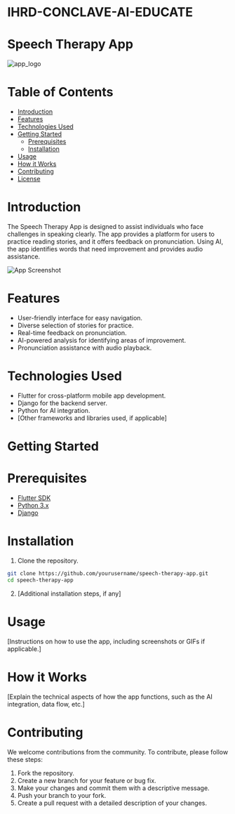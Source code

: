 # IHRD-CONCLAVE-AI-EDUCATE
# Speech Therapy App

![app_logo](https://github.com/Noel6161131110/IHRD-CONCLAVE-AI-EDUCATE/assets/96733325/3492ba5c-1d04-44d6-b81e-2680398d7013)


# Table of Contents

- [Introduction](#introduction)
- [Features](#features)
- [Technologies Used](#technologies-used)
- [Getting Started](#getting-started)
  - [Prerequisites](#prerequisites)
  - [Installation](#installation)
- [Usage](#usage)
- [How it Works](#how-it-works)
- [Contributing](#contributing)
- [License](#license)

# Introduction

The Speech Therapy App is designed to assist individuals who face challenges in speaking clearly. The app provides a platform for users to practice reading stories, and it offers feedback on pronunciation. Using AI, the app identifies words that need improvement and provides audio assistance. 

![App Screenshot](app_screenshot.png)

# Features

- User-friendly interface for easy navigation.
- Diverse selection of stories for practice.
- Real-time feedback on pronunciation.
- AI-powered analysis for identifying areas of improvement.
- Pronunciation assistance with audio playback.

# Technologies Used

- Flutter for cross-platform mobile app development.
- Django for the backend server.
- Python for AI integration.
- [Other frameworks and libraries used, if applicable]

# Getting Started

# Prerequisites

- [Flutter SDK](https://flutter.dev/docs/get-started/install)
- [Python 3.x](https://www.python.org/downloads/)
- [Django](https://docs.djangoproject.com/en/3.2/topics/install/)

# Installation

1. Clone the repository.

```bash
git clone https://github.com/yourusername/speech-therapy-app.git
cd speech-therapy-app
```

2. [Additional installation steps, if any]

# Usage

[Instructions on how to use the app, including screenshots or GIFs if applicable.]

# How it Works

[Explain the technical aspects of how the app functions, such as the AI integration, data flow, etc.]

# Contributing

We welcome contributions from the community. To contribute, please follow these steps:

1. Fork the repository.
2. Create a new branch for your feature or bug fix.
3. Make your changes and commit them with a descriptive message.
4. Push your branch to your fork.
5. Create a pull request with a detailed description of your changes.
